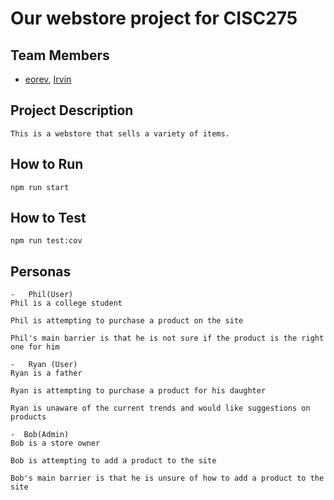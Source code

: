 # Our webstore project for CISC275

## Team Members

-   [eorev](https://github.com/eorev), [Irvin](https://github.com/IrvinFavors)

## Project Description

    This is a webstore that sells a variety of items.

## How to Run

    npm run start

## How to Test

    npm run test:cov

## Personas

    -   Phil(User)
    Phil is a college student

    Phil is attempting to purchase a product on the site

    Phil's main barrier is that he is not sure if the product is the right one for him

    -   Ryan (User)
    Ryan is a father

    Ryan is attempting to purchase a product for his daughter

    Ryan is unaware of the current trends and would like suggestions on products

    -  Bob(Admin)
    Bob is a store owner

    Bob is attempting to add a product to the site

    Bob's main barrier is that he is unsure of how to add a product to the site
